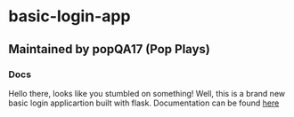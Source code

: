 # basic-login-app
## Maintained by popQA17 (Pop Plays)


### Docs

Hello there, looks like you stumbled on something! Well, this is a brand new basic login applicartion built with flask. Documentation can be found [here](https://sites.google.com/view/basicloginapp/home)
